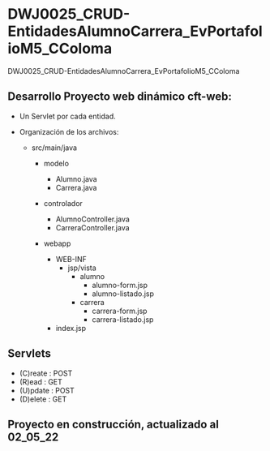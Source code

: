 # DWJ0025_CRUD-EntidadesAlumnoCarrera_EvPortafolioM5_CColoma
DWJ0025_CRUD-EntidadesAlumnoCarrera_EvPortafolioM5_CColoma

## Desarrollo Proyecto web dinámico cft-web:
- Un Servlet por cada entidad.
- Organización de los archivos:

  - src/main/java
     - modelo
       - Alumno.java
       - Carrera.java
     - controlador
        - AlumnoController.java
        - CarreraController.java

    - webapp
      - WEB-INF
        - jsp/vista
          - alumno
              - alumno-form.jsp
              - alumno-listado.jsp
          - carrera
              - carrera-form.jsp
              - carrera-listado.jsp
      - index.jsp

## Servlets
- (C)reate  : POST
- (R)ead    : GET
- (U)pdate  : POST
- (D)elete  : GET

## Proyecto en construcción, actualizado al 02_05_22